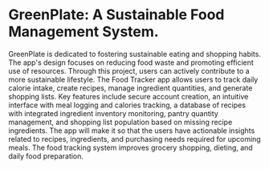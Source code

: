 # GreenPlate: A Sustainable Food Management System.  
GreenPlate is dedicated to fostering sustainable eating and shopping habits. The app's design focuses
on reducing food waste and promoting efficient use of resources. Through this project, users can 
actively contribute to a more sustainable lifestyle. The Food Tracker app allows users to track
daily calorie intake, create recipes, manage ingredient quantities, and generate shopping lists.
Key features include secure account creation, an intuitive interface with meal logging and calories
tracking, a database of recipes with integrated ingredient inventory monitoring, pantry quantity
management, and shopping list population based on missing recipe ingredients. The app will make it so
that the users have actionable insights related to recipes, ingredients, and purchasing needs required for
upcoming meals. The food tracking system improves grocery shopping, dieting, and daily food
preparation.
